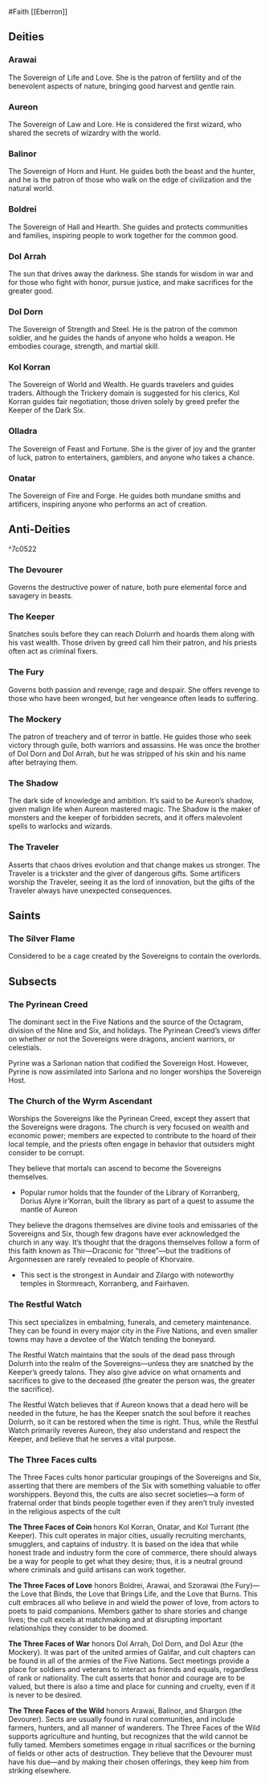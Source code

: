 #Faith
[[Eberron]]
## Deities

### Arawai
The Sovereign of Life and Love. She is the patron of fertility and of the benevolent aspects of nature, bringing good harvest and gentle rain.

### Aureon
The Sovereign of Law and Lore. He is considered the first wizard, who shared the secrets of wizardry with the world.

### Balinor
The Sovereign of Horn and Hunt. He guides both the beast and the hunter, and he is the patron of those who walk on the edge of civilization and the natural world.

### Boldrei
The Sovereign of Hall and Hearth. She guides and protects communities and families, inspiring people to work together for the common good.

### Dol Arrah
The sun that drives away the darkness. She stands for wisdom in war and for those who fight with honor, pursue justice, and make sacrifices for the greater good.

### Dol Dorn
The Sovereign of Strength and Steel. He is the patron of the common soldier, and he guides the hands of anyone who holds a weapon. He embodies courage, strength, and martial skill.

### Kol Korran
The Sovereign of World and Wealth. He guards travelers and guides traders. Although the Trickery domain is suggested for his clerics, Kol Korran guides fair negotiation; those driven solely by greed prefer the Keeper of the Dark Six.

### Olladra
The Sovereign of Feast and Fortune. She is the giver of joy and the granter of luck, patron to entertainers, gamblers, and anyone who takes a chance.

### Onatar
The Sovereign of Fire and Forge. He guides both mundane smiths and artificers, inspiring anyone who performs an act of creation.


## Anti-Deities

^7c0522

### The Devourer
Governs the destructive power of nature, both pure elemental force and savagery in beasts.


### The Keeper
Snatches souls before they can reach Dolurrh and hoards them along with his vast wealth. Those driven by greed call him their patron, and his priests often act as criminal fixers.

### The Fury
Governs both passion and revenge, rage and despair. She offers revenge to those who have been wronged, but her vengeance often leads to suffering.

### The Mockery
The patron of treachery and of terror in battle. He guides those who seek victory through guile, both warriors and assassins. He was once the brother of Dol Dorn and Dol Arrah, but he was stripped of his skin and his name after betraying them.

### The Shadow
The dark side of knowledge and ambition. It’s said to be Aureon’s shadow, given malign life when Aureon mastered magic. The Shadow is the maker of monsters and the keeper of forbidden secrets, and it offers malevolent spells to warlocks and wizards.

### The Traveler
Asserts that chaos drives evolution and that change makes us stronger. The Traveler is a trickster and the giver of dangerous gifts. Some artificers worship the Traveler, seeing it as the lord of innovation, but the gifts of the Traveler always have unexpected consequences.


## Saints

### The Silver Flame
Considered to be a cage created by the Sovereigns to contain the overlords.


## Subsects

### The Pyrinean Creed
The dominant sect in the Five Nations and the source of the Octagram, division of the Nine and Six, and holidays. The Pyrinean Creed’s views differ on whether or not the Sovereigns were dragons, ancient warriors, or celestials.

Pyrine was a Sarlonan nation that codified the Sovereign Host. However, Pyrine is now assimilated into Sarlona and no longer worships the Sovereign Host.

### The Church of the Wyrm Ascendant
Worships the Sovereigns like the Pyrinean Creed, except they assert that the Sovereigns were dragons. The church is very focused on wealth and economic power; members are expected to contribute to the hoard of their local temple, and the priests often engage in behavior that outsiders might consider to be corrupt.

They believe that mortals can ascend to become the Sovereigns themselves.
 - Popular rumor holds that the founder of the Library of Korranberg, Dorius Alyre ir’Korran, built the library as part of a quest to assume the mantle of Aureon

They believe the dragons themselves are divine tools and emissaries of the Sovereigns and Six, though few dragons have ever acknowledged the church in any way. It’s thought that the dragons themselves follow a form of this faith known as Thir—Draconic for “three”—but the traditions of Argonnessen are rarely revealed to people of Khorvaire.
 - This sect is the strongest in Aundair and Zilargo with noteworthy temples in Stormreach, Korranberg, and Fairhaven.


### The Restful Watch
This sect specializes in embalming, funerals, and cemetery maintenance. They can be found in every major city in the Five Nations, and even smaller towns may have a devotee of the Watch tending the boneyard.

The Restful Watch maintains that the souls of the dead pass through Dolurrh into the realm of the Sovereigns—unless they are snatched by the Keeper’s greedy talons. They also give advice on what ornaments and sacrifices to give to the deceased (the greater the person was, the greater the sacrifice).

The Restful Watch believes that if Aureon knows that a dead hero will be needed in the future, he has the Keeper snatch the soul before it reaches Dolurrh, so it can be restored when the time is right. Thus, while the Restful Watch primarily reveres Aureon, they also understand and respect the Keeper, and believe that he serves a vital purpose.


### The Three Faces cults
The Three Faces cults honor particular groupings of the Sovereigns and Six, asserting that there are members of the Six with something valuable to offer worshippers. Beyond this, the cults are also secret societies—a form of fraternal order that binds people together even if they aren’t truly invested in the religious aspects of the cult

**The Three Faces of Coin** honors Kol Korran, Onatar, and Kol Turrant (the Keeper). This cult operates in major cities, usually recruiting merchants, smugglers, and captains of industry. It is based on the idea that while honest trade and industry form the core of commerce, there should always be a way for people to get what they desire; thus, it is a neutral ground where criminals and guild artisans can work together.

**The Three Faces of Love** honors Boldrei, Arawai, and Szorawai (the Fury)—the Love that Binds, the Love that Brings Life, and the Love that Burns. This cult embraces all who believe in and wield the power of love, from actors to poets to paid companions. Members gather to share stories and change lives; the cult excels at matchmaking and at disrupting important relationships they consider to be doomed.

**The Three Faces of War** honors Dol Arrah, Dol Dorn, and Dol Azur (the Mockery). It was part of the united armies of Galifar, and cult chapters can be found in all of the armies of the Five Nations. Sect meetings provide a place for soldiers and veterans to interact as friends and equals, regardless of rank or nationality. The cult asserts that honor and courage are to be valued, but there is also a time and place for cunning and cruelty, even if it is never to be desired.

**The Three Faces of the Wild** honors Arawai, Balinor, and Shargon (the Devourer). Sects are usually found in rural communities, and include farmers, hunters, and all manner of wanderers. The Three Faces of the Wild supports agriculture and hunting, but recognizes that the wild cannot be fully tamed. Members sometimes engage in ritual sacrifices or the burning of fields or other acts of destruction. They believe that the Devourer must have his due—and by making their chosen offerings, they keep him from striking elsewhere.